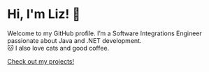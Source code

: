 # Hi, I'm Liz! 👋

Welcome to my GitHub profile. I’m a Software Integrations Engineer passionate about Java and .NET development.  
🐱 I also love cats and good coffee.

[Check out my projects!](https://github.com/LfenC)
